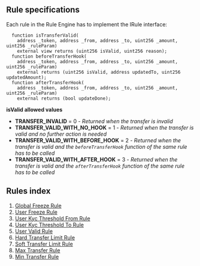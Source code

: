## Rule specifications

Each rule in the Rule Engine has to implement the IRule interface:

```
  function isTransferValid(
    address _token, address _from, address _to, uint256 _amount, uint256 _ruleParam)
    external view returns (uint256 isValid, uint256 reason);
  function beforeTransferHook(
    address _token, address _from, address _to, uint256 _amount, uint256 _ruleParam)
    external returns (uint256 isValid, address updatedTo, uint256 updatedAmount);
  function afterTransferHook(
    address _token, address _from, address _to, uint256 _amount, uint256 _ruleParam)
    external returns (bool updateDone);
```

**isValid allowed values**

* **TRANSFER_INVALID** = 0 - *Returned when the transfer is invalid*
* **TRANSFER_VALID_WITH_NO_HOOK** = 1 - *Returned when the transfer is valid and no further action is needed*
* **TRANSFER_VALID_WITH_BEFORE_HOOK** = 2 - *Returned when the transfer is valid and the ``beforeTransferHook`` function of the same rule has to be called*
* **TRANSFER_VALID_WITH_AFTER_HOOK** = 3 - *Returned when the transfer is valid and the ``afterTransferHook`` function of the same rule has to be called*

## Rules index

1. [Global Freeze Rule](api.md#globalfreezerule)
2. [User Freeze Rule](api.md#userfreezerule)
3. [User Kyc Threshold From Rule](api.md#kycthresholdfromrule)
4. [User Kyc Threshold To Rule](api.md#kycthresholdtorule)
5. [User Valid Rule](api.md#uservalidrule)
6. [Hard Transfer Limit Rule](api.md#hardtransferlimitrule)
7. [Soft Transfer Limit Rule](api.md#softtransferlimitrule)
8. [Max Transfer Rule](api.md#maxtransferrule)
9. [Min Transfer Rule](api.md#mintransferrule)